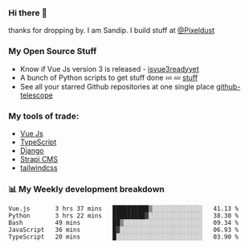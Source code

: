### Hi there 👋

thanks for dropping by.
I am Sandip. I build stuff at [@Pixeldust](github.com/pixeldust-in/)

###  **My Open Source Stuff**

 - Know if Vue Js version 3 is released -  [isvue3readyyet](https://github.com/sandiprb/isvue3readyyet)
 - A bunch of Python scripts to get stuff done 💤 💤 [stuff](https://github.com/sandiprb/stuff)
 - See all your starred Github repositories at one single place [github-telescope](https://github.com/sandiprb/github-telescope)



###  **My tools of trade:**
 - [Vue Js](https://github.com/vuejs/vue/)
 - [TypeScript](https://github.com/microsoft/TypeScript)
 - [Django](github.com/django/django)
 - [Strapi CMS](github.com/strapi/strapi)
 - [tailwindcss](https://github.com/tailwindlabs/tailwindcss)


###  📊 **My Weekly development breakdown**
<!--START_SECTION:waka-->
```text
Vue.js       3 hrs 37 mins   ██████████▒░░░░░░░░░░░░░░   41.13 % 
Python       3 hrs 22 mins   █████████▓░░░░░░░░░░░░░░░   38.30 % 
Bash         49 mins         ██▒░░░░░░░░░░░░░░░░░░░░░░   09.34 % 
JavaScript   36 mins         █▓░░░░░░░░░░░░░░░░░░░░░░░   06.93 % 
TypeScript   20 mins         █░░░░░░░░░░░░░░░░░░░░░░░░   03.90 % 
```
<!--END_SECTION:waka-->
